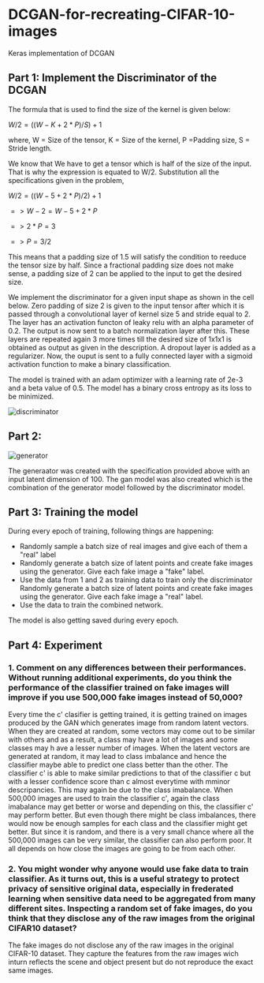 # DCGAN-for-recreating-CIFAR-10-images
Keras implementation of DCGAN

## Part 1: Implement the Discriminator of the DCGAN
The formula that is used to find the size of the kernel is given below:

$W/2 = ((W-K+2*P )/S)+1$

where, W = Size of the tensor, K = Size of the kernel, P =Padding size, S = Stride length.

We know that We have to get a tensor which is half of the size of the input. That is why the expression is equated to W/2. Substitution all the specifications given in the problem, 

$W/2 = ((W-5 +2*P)/2) + 1$

$=> W - 2 = W - 5 + 2*P$

$=> 2*P = 3$

$=> P = 3/2$

This means that a padding size of 1.5 will satisfy the condition to reeduce the tensor size by half. Since a fractional padding size does not make sense, a padding size of 2 can be applied to the input to get the desired size. 


We implement the discriminator for a given input shape as shown in the cell below. Zero padding of size 2 is given to the input tensor after which it is passed through a convolutional layer of kernel size 5 and stride equal to 2. The layer has an activation functon of leaky relu with an alpha parameter of 0.2. The output is now sent to a batch normalization layer after this. These layers are repeated again 3 more times till the desired size of 1x1x1 is obtained as output as given in the description. A dropout layer is added as a regularizer. Now, the ouput is sent to a fully connected layer with a sigmoid activation function to make a binary classification. 


The model is trained with an adam optimizer with a learning rate of 2e-3 and a beta value of 0.5. The model has a binary cross entropy as its loss to be minimized. 

![discriminator](https://drive.google.com/uc?export=view&id=1KrqS_AyjHIm7leVh58pjVRmnGx-le1vB)

## Part 2: 

![generator](https://drive.google.com/uc?export=view&id=18RwpQChvU1FLfnCEfMiJKsKklsOkDyTS)

The generaator was created with the specification provided above with an input latent dimension of 100. The gan model was also created which is the combination of the generator model followed by the discriminator model. 

## Part 3: Training the model
During every epoch of training, following things are happening:
* Randomly sample a batch size of real images and give each of them a "real" label
* Randomly generate a batch size of latent points and create fake images using the generator. Give each fake image a "fake" label.
* Use the data from 1 and 2 as training data to train only the discriminator
Randomly generate a batch size of latent points and create fake images using the generator. Give each fake image a "real" label.
* Use the data to train the combined network. 

The model is also getting saved during every epoch.

## Part 4: Experiment

### 1.   Comment on any differences between their performances. Without running additional experiments, do you think the performance of the classifier trained on fake images will improve if you use 500,000 fake images instead of 50,000?

Every time the c' clasifier is getting trained, it is getting trained on images produced by the GAN which generates image from random latent vectors. When they are created at random, some vectors may come out to be similar with others and as a result, a class may have a lot of images and some classes may h ave a lesser number of images. When the latent vectors are generated at random, it may lead to class imbalance and hence the classifier maybe able to predict one class better than the other. The classifier c' is able to make similar predictions to that of the classifier c but with a lesser confidence score than c almost everytime with mminor descripancies. This may again be due to the class imabalance. When 500,000 images are used to train the classifier c', again the class imabalance may get better or worse and depending on this, the classifier c' may perform better. But even though there might be class imbalances, there would now be enough samples for each class and the classifier might get better. But since it is random, and there is a very small chance where all the 500,000 images can be very similar, the classifier can also perform poor. It all depends on how close the images are going to be from each other. 

### 2.   You might wonder why anyone would use fake data to train classifier. As it turns out, this is a useful strategy to protect privacy of sensitive original data, especially in frederated learning when sensitive data need to be aggregated from many different sites. Inspecting a random set of fake images, do you think that they disclose any of the raw images from the original CIFAR10 dataset? 

The fake images do not disclose any of the raw images in the original CIFAR-10 dataset. They capture the features from the raw images wich inturn reflects the scene and object present but do not reproduce the exact same images.

